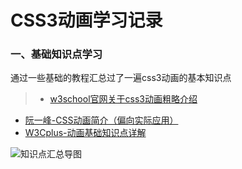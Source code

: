 # CSS3动画学习记录
### 一、基础知识点学习
通过一些基础的教程汇总过了一遍css3动画的基本知识点
> * [w3school官网关于css3动画粗略介绍](http://www.w3school.com.cn/css3/css3_2dtransform.asp)
* [阮一峰-CSS动画简介（偏向实际应用）](http://www.ruanyifeng.com/blog/2014/02/css_transition_and_animation.html)
* [W3Cplus-动画基础知识点详解](http://www.w3cplus.com/content/css3-animation)

![知识点汇总导图](http://ww1.sinaimg.cn/large/aaf9f3f0gw1f4x3ftztpgj213o0xsn25.jpg)
